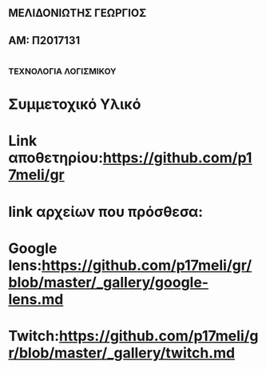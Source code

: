 ## ΜΕΛΙΔΟΝΙΩΤΗΣ ΓΕΩΡΓΙΟΣ 
## ΑΜ: Π2017131 
#
### ΤΕΧΝΟΛΟΓΙΑ ΛΟΓΙΣΜΙΚΟΥ
# Συμμετοχικό Υλικό
# Link αποθετηρίου:https://github.com/p17meli/gr 
# link αρχείων που πρόσθεσα:
# Google lens:https://github.com/p17meli/gr/blob/master/_gallery/google-lens.md
# Twitch:https://github.com/p17meli/gr/blob/master/_gallery/twitch.md
